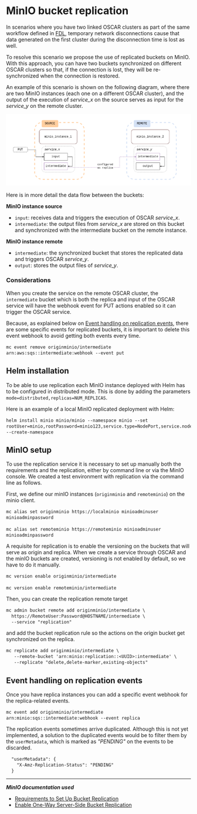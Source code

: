 # MinIO bucket replication

In scenarios where you have two linked OSCAR clusters as part of the same workflow defined in [FDL](https://docs.oscar.grycap.net/fdl/), temporary network disconnections cause that data generated on the first cluster during the disconnection time is lost as well. 

To resolve this scenario we propose the use of replicated buckets on MinIO. With this approach, you can have two buckets synchronized on different OSCAR clusters so that, if the connection is lost, they will be re-synchronized when the connection is restored.

An example of this scenario is shown on the following diagram, where there are two MinIO instances (each one on a different OSCAR cluster), and the output of the execution of *service_x* on the source serves as input for the *service_y* on the remote cluster.

![minio-replication-diagram](images/minio-bucket-replication/minio-replication-diagram.png)

Here is in more detail the data flow between the buckets:

**MinIO instance source**
- `input`: receives data and triggers the execution of OSCAR *service_x*.
- `intermediate`: the output files from *service_x* are stored on this bucket and synchronized with the intermediate bucket on the remote instance. 

**MinIO instance remote**
- `intermediate`: the synchronized bucket that stores the replicated data and triggers OSCAR *service_y*.
- `output`: stores the output files of *service_y*.

### Considerations

When you create the service on the remote OSCAR cluster, the `intermediate` bucket which is both the replica and input of the OSCAR service will have the webhook event for PUT actions enabled so it can trigger the OSCAR service.

Because, as explained below on [Event handling on replication events](#Event-handling-on-replication-events), there are some specific events for replicated buckets, it is important to delete this event webhook to avoid getting both events every time.

```
mc event remove originminio/intermediate arn:aws:sqs::intermediate:webhook --event put
```

## Helm installation

To be able to use replication each MinIO instance deployed with Helm has to be configured in distributed mode. This is done by adding the parameters `mode=distributed,replicas=NUM_REPLICAS`.

Here is an example of a local MinIO replicated deployment with Helm:

```
helm install minio minio/minio --namespace minio --set rootUser=minio,rootPassword=minio123,service.type=NodePort,service.nodePort=30300,consoleService.type=NodePort,consoleService.nodePort=30301,mode=distributed,replicas=2,resources.requests.memory=512Mi,environment.MINIO_BROWSER_REDIRECT_URL=http://localhost:30301 --create-namespace
```

## MinIO setup

To use the replication service it is necessary to set up manually both the requirements and the replication, either by command line or via the MinIO console. We created a test environment with replication via the command line as follows.

First, we define our minIO instances (`originminio` and `remoteminio`) on the minio client.

```
mc alias set originminio https://localminio minioadminuser minioadminpassword

mc alias set remoteminio https://remoteminio minioadminuser minioadminpassword
```

A requisite for replication is to enable the versioning on the buckets that will serve as origin and replica. When we create a service through OSCAR and the minIO buckets are created, versioning is not enabled by default, so we have to do it manually.

```
mc version enable originminio/intermediate

mc version enable remoteminio/intermediate
```

Then, you can create the replication remote target

```
mc admin bucket remote add originminio/intermediate \
  https://RemoteUser:Password@HOSTNAME/intermediate \
  --service "replication"
```

and add the bucket replication rule so the actions on the origin bucket get synchronized on the replica.

```
mc replicate add originminio/intermediate \
   --remote-bucket 'arn:minio:replication::<UUID>:intermediate' \
   --replicate "delete,delete-marker,existing-objects"
```

## Event handling on replication events

Once you have replica instances you can add a specific event webhook for the replica-related events.

```
mc event add originminio/intermediate arn:minio:sqs::intermediate:webhook --event replica
```

The replication events sometimes arrive duplicated. Although this is not yet implemented, a solution to the duplicated events would be to filter them by the `userMetadata`, which is marked as *"PENDING"* on the events to be discarded.

```
  "userMetadata": {
    "X-Amz-Replication-Status": "PENDING"
  }
```


---

***MinIO documentation used***

- [Requirements to Set Up Bucket Replication](https://min.io/docs/minio/linux/administration/bucket-replication/bucket-replication-requirements.html)
- [Enable One-Way Server-Side Bucket Replication](https://min.io/docs/minio/linux/administration/bucket-replication/enable-server-side-one-way-bucket-replication.html)